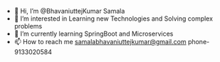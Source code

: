 - 👋 Hi, I’m @BhavaniuttejKumar Samala
- 👀 I’m interested in Learning new Technologies and Solving complex problems
- 🌱 I’m currently learning SpringBoot and Microservices
- 📫 How to reach me samalabhavaniuttejkumar@gmail.com phone-9133020584

<!---
Bhavaniuttej/Bhavaniuttej is a ✨ special ✨ repository because its `README.md` (this file) appears on your GitHub profile.
You can click the Preview link to take a look at your changes.
--->
